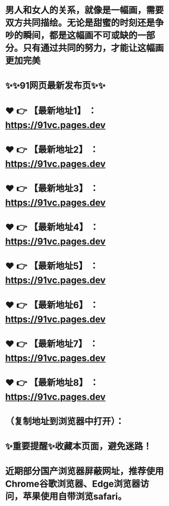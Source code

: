 # 男人和女人的关系，就像是一幅画，需要双方共同描绘。无论是甜蜜的时刻还是争吵的瞬间，都是这幅画不可或缺的一部分。只有通过共同的努力，才能让这幅画更加完美
# ✨✨91网页最新发布页✨✨
# ❤️ 👉 【最新地址1】 ：https://91vc.pages.dev
# ❤️ 👉 【最新地址2】 ：https://91vc.pages.dev
# ❤️ 👉 【最新地址3】 ：https://91vc.pages.dev
# ❤️ 👉 【最新地址4】 ：https://91vc.pages.dev
# ❤️ 👉 【最新地址5】 ：https://91vc.pages.dev
# ❤️ 👉 【最新地址6】 ：https://91vc.pages.dev
# ❤️ 👉 【最新地址7】 ：https://91vc.pages.dev
# ❤️ 👉 【最新地址8】 ：https://91vc.pages.dev
# （复制地址到浏览器中打开）：
# ✨重要提醒✨收藏本页面，避免迷路！
# 近期部分国产浏览器屏蔽网址，推荐使用Chrome谷歌浏览器、Edge浏览器访问，苹果使用自带浏览safari。
